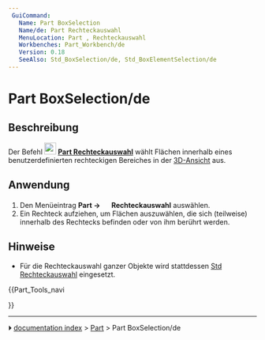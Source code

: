 ```yaml
---
 GuiCommand:
   Name: Part BoxSelection
   Name/de: Part Rechteckauswahl
   MenuLocation: Part , Rechteckauswahl
   Workbenches: Part_Workbench/de
   Version: 0.18
   SeeAlso: Std_BoxSelection/de, Std_BoxElementSelection/de
---
```


# Part BoxSelection/de



## Beschreibung

Der Befehl **<img src="images/Part_BoxSelection.svg" width=24px> [Part Rechteckauswahl](Part_BoxSelection/de.md)** wählt Flächen innerhalb eines benutzerdefinierten rechteckigen Bereiches in der [3D-Ansicht](3D_view/de.md) aus.



## Anwendung

1.  Den Menüeintrag **Part → <img src="images/Part_BoxSelection.svg" width=16px> Rechteckauswahl** auswählen.
2.  Ein Rechteck aufziehen, um Flächen auszuwählen, die sich (teilweise) innerhalb des Rechtecks befinden oder von ihm berührt werden.



## Hinweise

-   Für die Rechteckauswahl ganzer Objekte wird stattdessen [Std Rechteckauswahl](Std_BoxSelection.md) eingesetzt.





{{Part_Tools_navi

}}



---
⏵ [documentation index](../README.md) > [Part](Part_Workbench.md) > Part BoxSelection/de
